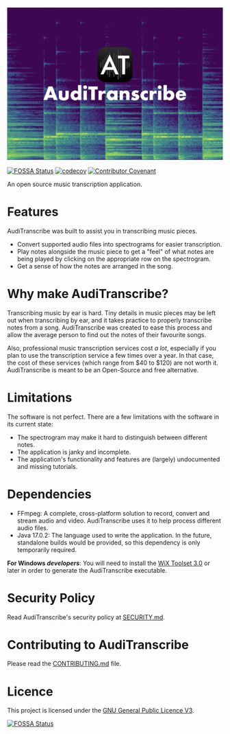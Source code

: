 ![AudiTranscribe Banner](Designs/banner/banner.png "AudiTranscribe")

[![FOSSA Status](https://app.fossa.com/api/projects/git%2Bgithub.com%2FAudiTranscribe%2FAudiTranscribe.svg?type=shield)](https://app.fossa.com/projects/git%2Bgithub.com%2FAudiTranscribe%2FAudiTranscribe?ref=badge_shield)
[![codecov](https://codecov.io/gh/AudiTranscribe/AudiTranscribe/branch/main/graph/badge.svg?token=1WQO7ZGKVJ)](https://codecov.io/gh/AudiTranscribe/AudiTranscribe)
[![Contributor Covenant](https://img.shields.io/badge/Contributor%20Covenant-2.1-4.svg)](.github/CODE_OF_CONDUCT.md)

An open source music transcription application.

# Features
AudiTranscribe was built to assist you in transcribing music pieces.
- Convert supported audio files into spectrograms for easier transcription.
- Play notes alongside the music piece to get a "feel" of what notes are being played by clicking on the appropriate row
  on the spectrogram.
- Get a sense of how the notes are arranged in the song.

# Why make AudiTranscribe?
Transcribing music by ear is hard. Tiny details in music pieces may be left out when transcribing by ear, and it takes
practice to properly transcribe notes from a song. AudiTranscribe was created to ease this process and allow the average
person to find out the notes of their favourite songs.

Also, professional music transcription services cost *a lot*, especially if you plan to use the transcription service
a few times over a year. In that case, the cost of these services (which range from $40 to $120) are not worth it.
AudiTranscribe is meant to be an Open-Source and free alternative.

# Limitations
The software is not perfect. There are a few limitations with the software in its current state:
- The spectrogram may make it hard to distinguish between different notes.
- The application is janky and incomplete.
- The application's functionality and features are (largely) undocumented and missing tutorials.

# Dependencies
- FFmpeg: A complete, cross-platform solution to record, convert and stream audio and video. AudiTranscribe uses it to
  help process different audio files.
- Java 17.0.2: The language used to write the application. In the future, standalone builds would be provided, so this
  dependency is only temporarily required.

**For Windows _developers_**: You will need to install the [WiX Toolset 3.0](https://wixtoolset.org/) or later in order
to generate the AudiTranscribe executable.

# Security Policy
Read AudiTranscribe's security policy at [SECURITY.md](.github/SECURITY.md).

# Contributing to AudiTranscribe
Please read the [CONTRIBUTING.md](.github/CONTRIBUTING.md) file.

# Licence
This project is licensed under the [GNU General Public Licence V3](LICENSE).

[![FOSSA Status](https://app.fossa.com/api/projects/git%2Bgithub.com%2FAudiTranscribe%2FAudiTranscribe.svg?type=large)](https://app.fossa.com/projects/git%2Bgithub.com%2FAudiTranscribe%2FAudiTranscribe?ref=badge_large)

